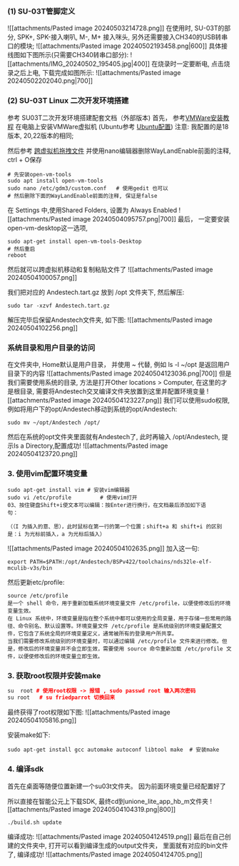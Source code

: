 ### (1) SU-03T管脚定义
![[attachments/Pasted image 20240503214728.png]]
在使用时, SU-03T的部分, SPK+, SPK-接入喇叭, M-, M+ 接入咪头, 另外还需要接入CH340的USB转串口的模块;
![[attachments/Pasted image 20240502193458.png|600]]
具体接线图如下图所示(只需要CH340转串口部分):
![[attachments/IMG_20240502_195405.jpg|400]]
在烧录时一定要断电, 点击烧录之后上电, 下载完成如图所示:
![[attachments/Pasted image 20240502202040.png|700]]

### (2) SU-03T Linux 二次开发环境搭建
参考 SU03T二次开发环境搭建配套文档（外部版本)
首先， 参考[VMWare安装教程](https://blog.csdn.net/weixin_52799373/article/details/124324077) 在电脑上安装VMWare虚拟机 (Ubuntu参考 [Ubuntu配置](https://blog.csdn.net/Javachichi/article/details/131572766)) 注意: 我配置的是18版本, 20,22版本的相同;

然后参考 [跨虚拟机拖拽文件](https://blog.csdn.net/yakamoz423/article/details/128817915) 并使用nano编辑器删除WayLandEnable前面的注释, ctrl + O保存
```shell
# 先安装open-vm-tools
sudo apt install open-vm-tools
sudo nano /etc/gdm3/custom.conf   # 使用gedit 也可以
# 然后删除下面的WayLandEnable前面的注释, 保证是false
```

在 Settings 中,使用Shared Folders, 设置为 Always Enabled 
![[attachments/Pasted image 20240504095757.png|700]]
最后， 一定要安装open-vm-desktop这一选项,
```shell 
sudo apt-get install open-vm-tools-Desktop
# 然后重启
reboot
```
然后就可以跨虚拟机移动和复制粘贴文件了
![[attachments/Pasted image 20240504100057.png]]

我们把对应的 Andestech.tart.gz 放到 /opt 文件夹下, 然后解压:
```shell
sudo tar -xzvf Andestech.tart.gz
```

解压完毕后保留Andestech文件夹, 如下图:
![[attachments/Pasted image 20240504102256.png]]

### 系统目录和用户目录的访问
在文件夹中, Home默认是用户目录， 并使用 ~ 代替, 例如 ls -l ~/opt 是返回用户目录下的内容
![[attachments/Pasted image 20240504123036.png|700]]
但是我们需要使用系统的目录, 方法是打开Other locations > Computer, 在这里的才是根目录, 需要将Andestech交叉编译文件夹放置到这里并配置环境变量
![[attachments/Pasted image 20240504123227.png]]
我们可以使用sudo权限, 例如将用户下的opt/Andestech移动到系统的opt/Andestech:
```
sudo mv ~/opt/Andestech /opt/
```
然后在系统的opt文件夹里面就有Andestech了, 此时再输入 /opt/Andestech, 提示Is a Directory,配置成功!
![[attachments/Pasted image 20240504123720.png]]
### 3. 使用vim配置环境变量
```
sudo apt-get install vim # 安装vim编辑器 
sudo vi /etc/profile         # 使用vim打开
03、按住键盘Shift+i使文本可以编辑：按Enter进行换行，在文档最后添加如下语句：               

（（I 为插入的意、思），此时鼠标在第一行的第一个位置；shift+a 和 shift+i 的区别是：i 为光标前插入，a 为光标后插入）
```

![[attachments/Pasted image 20240504102635.png]]
加入这一句:
```
export PATH=$PATH:/opt/Andestech/BSPv422/toolchains/nds32le-elf-mculib-v3s/bin
```
然后更新etc/profile:
```
source /etc/profile  
是一个 shell 命令，用于重新加载系统环境变量文件 /etc/profile，以便使修改后的环境变量生效。
在 Linux 系统中，环境变量是指在整个系统中都可以使用的全局变量，用于存储一些常用的路径、命令别名、默认设置等。环境变量文件 /etc/profile 是系统级别的环境变量配置文件，它包含了系统全局的环境变量定义，通常被所有的登录用户所共享。
当我们需要修改系统级别的环境变量时，可以通过编辑 /etc/profile 文件来进行修改。但是，修改后的环境变量并不会立即生效，需要使用 source 命令重新加载 /etc/profile 文件，以便使修改后的环境变量立即生效。
```

### 3. 获取root权限并安装make
```cpp
su  root # 使用root权限 -> 报错 , sudo passwd root 输入两次密码
su root   # su friedparrot 切换回来
```
最终获得了root权限如下图:
![[attachments/Pasted image 20240504105816.png]]

安装make如下:
```
sudo apt-get install gcc automake autoconf libtool make  # 安装make 
```

### 4. 编译sdk
首先在桌面等随便位置新建一个su03t文件夹。 因为前面环境变量已经配置好了

所以直接在智能公元上下载SDK, 最终cd到unione_lite_app_hb_m文件夹
![[attachments/Pasted image 20240504104319.png|800]]
```shell
./build.sh update
```

编译成功:
![[attachments/Pasted image 20240504124519.png]]
最后在自己创建的文件夹中, 打开可以看到编译生成的output文件夹， 里面就有对应的bin文件了, 编译成功!
![[attachments/Pasted image 20240504124705.png]]
